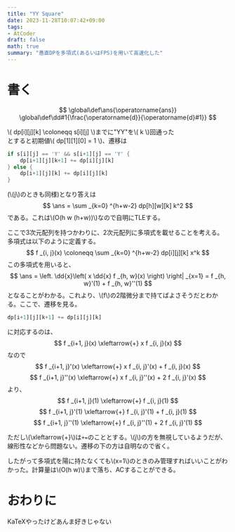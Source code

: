 ```yaml
---
title: "YY Square"
date: 2023-11-28T10:07:42+09:00
tags:
- AtCoder
draft: false
math: true
summary: "愚直DPを多項式(あるいはFPS)を用いて高速化した"
---
```


# 書く

$$
\global\def\ans{\operatorname{ans}}
\global\def\dd#1{\frac{\operatorname{d}}{\operatorname{d}#1}}
$$

\\( dp[i][j][k] \coloneqq s[i][j] \\)までに"YY"を\\( k \\)回通った  
とすると初期値\\( dp[1][1][0] = 1 \\)、遷移は
```rust
if s[i][j] == 'Y' && s[i+1][j] == 'Y' {
    dp[i+1][j][k+1] += dp[i][j][k]
} else {
    dp[i+1][j][k] += dp[i][j][k]
}
```
(\\(j\\)のときも同様)となり答えは
$$ \ans = \sum _{k=0} ^{h+w-2} dp[h][w][k] k^2 $$
である。これは\\(O(h w (h+w))\\)なので自明にTLEする。

ここで3次元配列を持つかわりに、2次元配列に多項式を載せることを考える。多項式は以下のように定義する。
$$ f _{i, j}(x) \coloneqq \sum _{k=0} ^{h+w-2} dp[i][j][k] x^k $$
この多項式を用いると、
$$
\ans = \left. \dd{x}\left( x \dd{x} f _{h, w}(x) \right) \right| _{x=1}
= f _{h, w}'(1) + f _{h, w}''(1)
$$
となることがわかる。これより、\\(f\\)の2階微分まで持てばよさそうだとわかる。ここで、遷移を見る。

```rust
dp[i+1][j][k+1] += dp[i][j][k]
```
に対応するのは、
$$ f _{i+1, j}(x) \xleftarrow{+} x f _{i, j}(x) $$
なので
$$ f _{i+1, j}'(x) \xleftarrow{+} x f _{i, j}'(x) + f _{i, j}(x) $$
$$ f _{i+1, j}''(x) \xleftarrow{+} x f _{i, j}''(x) + 2 f _{i, j}'(x) $$
より、
$$ f _{i+1, j}(1) \xleftarrow{+} f _{i, j}(1) $$
$$ f _{i+1, j}'(1) \xleftarrow{+} f _{i, j}'(1) + f _{i, j}(1) $$
$$ f _{i+1, j}''(1) \xleftarrow{+} f _{i, j}''(1) + 2 f _{i, j}'(1) $$

ただし\\(\xleftarrow{+}\\)は`+=`のこととする。\\(j\\)の方を無視しているようだが、線形性などから問題ない。遷移の下の方は自明なので省く。

したがって多項式を陽に持たなくても\\(x=1\\)のときのみ管理すればいいことがわかった。計算量は\\(O(h w)\\)まで落ち、ACすることができる。

# おわりに

KaTeXやったけどあんま好きじゃない
